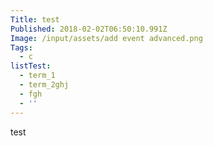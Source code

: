 ```yaml
---
Title: test
Published: 2018-02-02T06:50:10.991Z
Image: /input/assets/add event advanced.png
Tags:
  - c
listTest:
  - term_1
  - term_2ghj
  - fgh
  - ''
---
```

test
